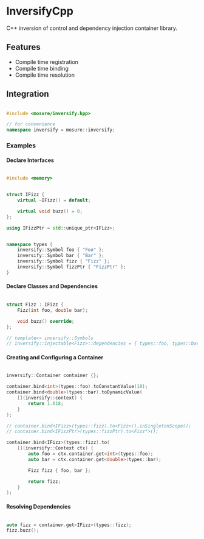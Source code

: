 # InversifyCpp
C++ inversion of control and dependency injection container library.

## Features
- Compile time registration
- Compile time binding
- Compile time resolution

## Integration

```cpp

#include <mosure/inversify.hpp>

// for convenience
namespace inversify = mosure::inversify;

```

### Examples

#### Declare Interfaces

```cpp

#include <memory>


struct IFizz {
    virtual ~IFizz() = default;

    virtual void buzz() = 0;
};

using IFizzPtr = std::unique_ptr<IFizz>;

```

```cpp

namespace types {
    inversify::Symbol foo { "Foo" };
    inversify::Symbol bar { "Bar" };
    inversify::Symbol fizz { "Fizz" };
    inversify::Symbol fizzPtr { "FizzPtr" };
}

```


#### Declare Classes and Dependencies

```cpp

struct Fizz : IFizz {
    Fizz(int foo, double bar);

    void buzz() override;
};

// template<> inversify::Symbols
// inversify::injectable<Fizz>::dependencies = { types::foo, types::bar };

```


#### Creating and Configuring a Container

```cpp

inversify::Container container {};

container.bind<int>(types::foo).toConstantValue(10);
container.bind<double>(types::bar).toDynamicValue(
    [](inversify::context) {
        return 1.618;
    }
);

// container.bind<IFizz>(types::fizz).to<Fizz>().inSingletonScope();
// container.bind<IFizzPtr>(types::fizzPtr).to<Fizz*>();

container.bind<IFizz>(types::fizz).to(
    [](inversify::Context ctx) {
        auto foo = ctx.container.get<int>(types::foo);
        auto bar = ctx.container.get<double>(types::bar);

        Fizz fizz { foo, bar };

        return fizz;
    }
);

```


#### Resolving Dependencies

```cpp

auto fizz = container.get<IFizz>(types::fizz);
fizz.buzz();

```
